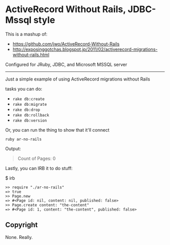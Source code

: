 ActiveRecord Without Rails, JDBC-Mssql style
============================================

This is a mashup of:

* https://github.com/jwo/ActiveRecord-Without-Rails
* http://exposinggotchas.blogspot.jp/2011/02/activerecord-migrations-without-rails.html  

Configured for JRuby, JDBC, and Microsoft MSSQL server

---

Just a simple example of using ActiveRecord migrations without Rails

tasks you can do:

* `rake db:create`
* `rake db:migrate`
* `rake db:drop`
* `rake db:rollback`
* `rake db:version`


Or, you can run the thing to show that it'll connect

```
ruby ar-no-rails
```

Output:
> Count of Pages: 0

Lastly, you can IRB it to do stuff:

$ irb

```
>> require "./ar-no-rails"
=> true
>> Page.new
=> #<Page id: nil, content: nil, published: false>
>> Page.create content: "the-content"
=> #<Page id: 1, content: "the-content", published: false>
```

Copyright
---------
None. Really.
